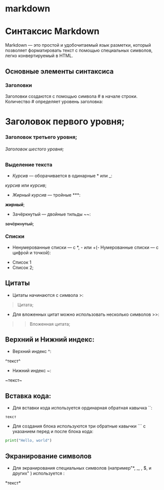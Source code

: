 # markdown
# Синтаксис Markdown

Markdown — это простой и удобочитаемый язык разметки, который позволяет форматировать текст с помощью специальных символов, легко конвертируемый в HTML.

## Основные элементы синтаксиса

### Заголовки
Заголовки создаются с помощью символа # в начале строки. Количество # определяет уровень заголовка:

# Заголовок первого уровня;


### Заголовок третьего уровня;


###### Заголовок шестого уровня;


### Выделение текста
- *Курсив* — оборачивается в одинарные * или _:

*курсив* или _курсив_;

- *Жирный курсив* — тройные ***:

***жирный***;

- Зачёркнутый — двойные тильды ~~:

~~зачёркнутый~~;

### Списки
- Ненумерованные списки — с *, - или +(- Нумерованные списки — с цифрой и точкой):

+ Список 1
+ Список 2;

## Цитаты
- Цитаты начинаются с символа >:
> Цитата;

- Для вложенных цитат можно использовать несколько символов >>:

>> Вложенная цитата;

## Верхний и Нижний индекс: 

- Верхний индекс ^:

^текст^

- Нижний индекс ~:

~текст~

## Вставка кода:

- Для вставки кода используется ординарная обратная кавычка ``:

`текст`

- Для создания блока используются три обратные кавычки ``` с указанием перед и после блока кода:

```python
print("Hello, world")
```

## Экранирование символов

- Для экранирования специальных символов (например"*, _, \, $, и других" ) используется \:

 \*текст\*



